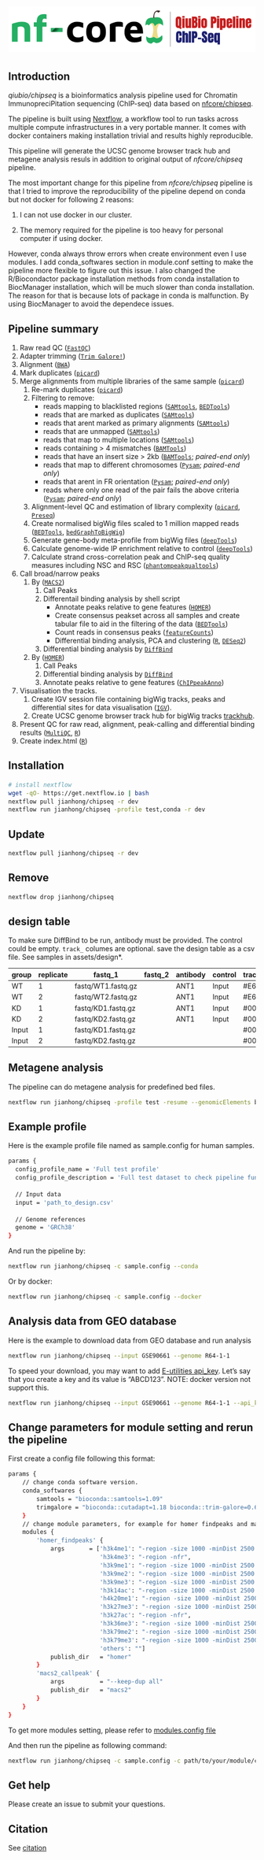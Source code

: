 # ![qiubio-nf-core/chipseq](assets/chipseqlogo.png)

## Introduction

_qiubio/chipseq_ is a bioinformatics analysis pipeline used for Chromatin ImmunopreciPitation sequencing (ChIP-seq) data based on [nfcore/chipseq](https://nf-co.re/chipseq).

The pipeline is built using [Nextflow](https://www.nextflow.io), a workflow tool to run tasks across multiple compute infrastructures in a very portable manner. It comes with docker containers making installation trivial and results highly reproducible.

This pipeline will generate the UCSC genome browser track hub and metagene analysis
resuls in addition to original output of _nfcore/chipseq_ pipeline.

The most important change for this pipeline from _nfcore/chipseq_ pipeline is
that I tried to improve the reproducibility of the pipeline depend on conda but
not docker for following 2 reasons:

1. I can not use docker in our cluster.

2. The memory required for the pipeline is too heavy for personal computer if using docker.

However, conda always throw errors when create environment even I use modules.
I add conda_softwares section in module.conf setting to make the pipeline more flexible
to figure out this issue.
I also changed the R/Biocondactor package installation methods from conda installation
to BiocManager installation, which will be much slower than conda installation.
The reason for that is because lots of package in conda is malfunction. By using
BiocManager to avoid the dependece issues.

## Pipeline summary

1. Raw read QC ([`FastQC`](https://www.bioinformatics.babraham.ac.uk/projects/fastqc/))
2. Adapter trimming ([`Trim Galore!`](https://www.bioinformatics.babraham.ac.uk/projects/trim_galore/))
3. Alignment ([`BWA`](https://sourceforge.net/projects/bio-bwa/files/))
4. Mark duplicates ([`picard`](https://broadinstitute.github.io/picard/))
5. Merge alignments from multiple libraries of the same sample ([`picard`](https://broadinstitute.github.io/picard/))
    1. Re-mark duplicates ([`picard`](https://broadinstitute.github.io/picard/))
    2. Filtering to remove:
        * reads mapping to blacklisted regions ([`SAMtools`](https://sourceforge.net/projects/samtools/files/samtools/), [`BEDTools`](https://github.com/arq5x/bedtools2/))
        * reads that are marked as duplicates ([`SAMtools`](https://sourceforge.net/projects/samtools/files/samtools/))
        * reads that arent marked as primary alignments ([`SAMtools`](https://sourceforge.net/projects/samtools/files/samtools/))
        * reads that are unmapped ([`SAMtools`](https://sourceforge.net/projects/samtools/files/samtools/))
        * reads that map to multiple locations ([`SAMtools`](https://sourceforge.net/projects/samtools/files/samtools/))
        * reads containing > 4 mismatches ([`BAMTools`](https://github.com/pezmaster31/bamtools))
        * reads that have an insert size > 2kb ([`BAMTools`](https://github.com/pezmaster31/bamtools); *paired-end only*)
        * reads that map to different chromosomes ([`Pysam`](http://pysam.readthedocs.io/en/latest/installation.html); *paired-end only*)
        * reads that arent in FR orientation ([`Pysam`](http://pysam.readthedocs.io/en/latest/installation.html); *paired-end only*)
        * reads where only one read of the pair fails the above criteria ([`Pysam`](http://pysam.readthedocs.io/en/latest/installation.html); *paired-end only*)
    3. Alignment-level QC and estimation of library complexity ([`picard`](https://broadinstitute.github.io/picard/), [`Preseq`](http://smithlabresearch.org/software/preseq/))
    4. Create normalised bigWig files scaled to 1 million mapped reads ([`BEDTools`](https://github.com/arq5x/bedtools2/), [`bedGraphToBigWig`](http://hgdownload.soe.ucsc.edu/admin/exe/))
    5. Generate gene-body meta-profile from bigWig files ([`deepTools`](https://deeptools.readthedocs.io/en/develop/content/tools/plotProfile.html))
    6. Calculate genome-wide IP enrichment relative to control ([`deepTools`](https://deeptools.readthedocs.io/en/develop/content/tools/plotFingerprint.html))
    7. Calculate strand cross-correlation peak and ChIP-seq quality measures including NSC and RSC ([`phantompeakqualtools`](https://github.com/kundajelab/phantompeakqualtools))
6. Call broad/narrow peaks
    1. By ([`MACS2`](https://github.com/taoliu/MACS))
        1. Call Peaks
        2. Differentail binding analysis by shell script
            * Annotate peaks relative to gene features ([`HOMER`](http://homer.ucsd.edu/homer/download.html))
            * Create consensus peakset across all samples and create tabular file to aid in the filtering of the data ([`BEDTools`](https://github.com/arq5x/bedtools2/))
            * Count reads in consensus peaks ([`featureCounts`](http://bioinf.wehi.edu.au/featureCounts/))
            * Differential binding analysis, PCA and clustering ([`R`](https://www.r-project.org/), [`DESeq2`](https://bioconductor.org/packages/DESeq2/))
        3. Differential binding analysis by [`DiffBind`](https://bioconductor.org/packages/DiffBind/)
    2. By ([`HOMER`](http://homer.ucsd.edu/homer/download.html))
        1. Call Peaks
        2. Differential binding analysis by [`DiffBind`](https://bioconductor.org/packages/DiffBind/)
        3. Annotate peaks relative to gene features ([`ChIPpeakAnno`](https://bioconductor.org/packages/ChIPpeakAnno/))
7. Visualisation the tracks.
    1. Create IGV session file containing bigWig tracks, peaks and differential sites for data visualisation ([`IGV`](https://software.broadinstitute.org/software/igv/)).
    2. Create UCSC genome browser track hub for bigWig tracks [trackhub](https://daler.github.io/trackhub/quickstart.html).
8. Present QC for raw read, alignment, peak-calling and differential binding results ([`MultiQC`](http://multiqc.info/), [`R`](https://www.r-project.org/))
9. Create index.html ([`R`](https://www.r-project.org/))

## Installation

```bash
# install nextflow
wget -qO- https://get.nextflow.io | bash
nextflow pull jianhong/chipseq -r dev
nextflow run jianhong/chipseq -profile test,conda -r dev
```

## Update

```bash
nextflow pull jianhong/chipseq -r dev
```

## Remove

```bash
nextflow drop jianhong/chipseq
```

## design table

To make sure DiffBind to be run, antibody must be provided.
The control could be empty. `track_` columes are optional.
save the design table as a csv file. See samples in assets/design*.

| group | replicate | fastq_1 | fastq_2 | antibody | control | track_color | track_group |
|-------|-----------|---------|---------|----------|---------|-------------|-------------|
| WT | 1 | fastq/WT1.fastq.gz| | ANT1 | Input | #E69F00 | SAMPLE |
| WT | 2 | fastq/WT2.fastq.gz| | ANT1 | Input | #E69F00 | SAMPLE |
| KD | 1 | fastq/KD1.fastq.gz| | ANT1 | Input | #0000FF | SAMPLE |
| KD | 2 | fastq/KD2.fastq.gz| | ANT1 | Input | #0000FF | SAMPLE |
| Input | 1 | fastq/KD1.fastq.gz| |  |  | #000000 | SAMPLE |
| Input | 2 | fastq/KD2.fastq.gz| |  |  | #000000 | SAMPLE |

## Metagene analysis

The pipeline can do metagene analysis for predefined bed files.

```bash
nextflow run jianhong/chipseq -profile test -resume --genomicElements beds/*.bed
```

## Example profile

Here is the example profile file named as sample.config for human samples.

```bash
params {
  config_profile_name = 'Full test profile'
  config_profile_description = 'Full test dataset to check pipeline function'

  // Input data
  input = 'path_to_design.csv'

  // Genome references
  genome = 'GRCh38'
}
```

And run the pipeline by:

```bash
nextflow run jianhong/chipseq -c sample.config --conda
```

Or by docker:

```bash
nextflow run jianhong/chipseq -c sample.config --docker
```

## Analysis data from GEO database

Here is the example to download data from GEO database and run analysis

```bash
nextflow run jianhong/chipseq --input GSE90661 --genome R64-1-1
```

To speed your download, you may want to add [E-utilities api_key](https://ncbiinsights.ncbi.nlm.nih.gov/2017/11/02/new-api-keys-for-the-e-utilities/).
Let’s say that you create a key and its value is “ABCD123”.
NOTE: docker version not support this.

```bash
nextflow run jianhong/chipseq --input GSE90661 --genome R64-1-1 --api_key ABCD123
```


## Change parameters for module setting and rerun the pipeline

First create a config file following this format:

```bash
params {
    // change conda software version.
    conda_softwares {
        samtools = "bioconda::samtools=1.09"
        trimgalore = "bioconda::cutadapt=1.18 bioconda::trim-galore=0.6.6"
    }
    // change module parameters, for example for homer findpeaks and macs2
    modules {
        'homer_findpeaks' {
            args       = ['h3k4me1': "-region -size 1000 -minDist 2500 -C 0",
                          'h3k4me3': "-region -nfr",
                          'h3k9me1': "-region -size 1000 -minDist 2500 -C 0",
                          'h3k9me2': "-region -size 1000 -minDist 2500 -C 0",
                          'h3k9me3': "-region -size 1000 -minDist 2500 -C 0",
                          'h3k14ac': "-region -size 1000 -minDist 2500 -C 0",
                          'h4k20me1': "-region -size 1000 -minDist 2500 -C 0",
                          'h3k27me3': "-region -size 1000 -minDist 2500 -C 0",
                          'h3k27ac': "-region -nfr",
                          'h3k36me3': "-region -size 1000 -minDist 2500 -C 0",
                          'h3k79me2': "-region -size 1000 -minDist 2500 -C 0",
                          'h3k79me3': "-region -size 1000 -minDist 2500 -C 0",
                          'others': ""]
            publish_dir   = "homer"
        }
        'macs2_callpeak' {
            args          = "--keep-dup all"
            publish_dir   = "macs2"
        }
    }
}
```

To get more modules setting, please refer to
[modules.config file](https://raw.githubusercontent.com/jianhong/chipseq/master/conf/modules.config)

And then run the pipeline as following command:

```bash
nextflow run jianhong/chipseq -c sample.config -c path/to/your/module/config/file --conda -resume
```

## Get help

Please create an issue to submit your questions.

## Citation

See [citation](CITATIONS.md)
